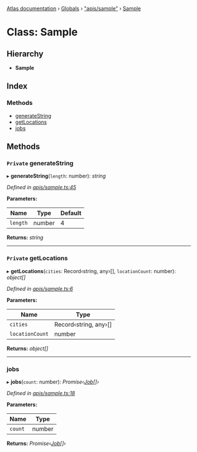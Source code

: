 [Atlas documentation](../README.md) › [Globals](../globals.md) › ["apis/sample"](../modules/_apis_sample_.md) › [Sample](_apis_sample_.sample.md)

# Class: Sample

## Hierarchy

* **Sample**

## Index

### Methods

* [generateString](_apis_sample_.sample.md#private-generatestring)
* [getLocations](_apis_sample_.sample.md#private-getlocations)
* [jobs](_apis_sample_.sample.md#jobs)

## Methods

### `Private` generateString

▸ **generateString**(`length`: number): *string*

*Defined in [apis/sample.ts:45](https://github.com/chronark/atlas/blob/feb671c/src/apis/sample.ts#L45)*

**Parameters:**

Name | Type | Default |
------ | ------ | ------ |
`length` | number | 4 |

**Returns:** *string*

___

### `Private` getLocations

▸ **getLocations**(`cities`: Record‹string, any›[], `locationCount`: number): *object[]*

*Defined in [apis/sample.ts:6](https://github.com/chronark/atlas/blob/feb671c/src/apis/sample.ts#L6)*

**Parameters:**

Name | Type |
------ | ------ |
`cities` | Record‹string, any›[] |
`locationCount` | number |

**Returns:** *object[]*

___

###  jobs

▸ **jobs**(`count`: number): *Promise‹[Job](../interfaces/_types_customtypes_.job.md)[]›*

*Defined in [apis/sample.ts:18](https://github.com/chronark/atlas/blob/feb671c/src/apis/sample.ts#L18)*

**Parameters:**

Name | Type |
------ | ------ |
`count` | number |

**Returns:** *Promise‹[Job](../interfaces/_types_customtypes_.job.md)[]›*
